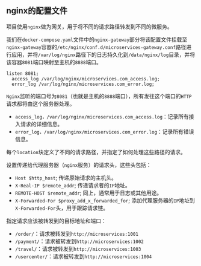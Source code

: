 ## nginx的配置文件

项目使用`nginx`做为网关，用于将不同的请求路径转发到不同的微服务。

我们在`docker-compose.yaml`文件中的`nginx-gateway`部分将该配置文件挂载至`nginx-gateway`容器的`/etc/nginx/conf.d/microservices-gateway.conf`路径进行应用，并将`/var/log/nginx`路径下的日志持久化到`/data/nginx/log`目录，并将该容器`8081`端口映射至主机的`8888`端口。

```
listen 8081;
  access_log /var/log/nginx/microservices.com_access.log;
  error_log /var/log/nginx/microservices.com_error.log;
```

`Nginx`监听的端口号为`8081`（也就是主机的`8888`端口），所有发往这个端口的`HTTP`请求都将由这个服务器处理。

- `access_log，/var/log/nginx/microservices.com_access.log`：记录所有接入请求的详细信息。
- `error_log，/var/log/nginx/microservices.com_error.log`：记录所有错误信息。

每个`location`块定义了不同的请求路径，并指定了如何处理这些路径的请求。

设置传递给代理服务器（`nginx`服务）的请求头，这些头包括：
- `Host $http_host`; 传递原始请求的主机头。
- `X-Real-IP $remote_addr`; 传递请求者的`IP`地址。
- `REMOTE-HOST $remote_addr`; 同上，通常用于日志或其他用途。
- `X-Forwarded-For $proxy_add_x_forwarded_for`; 添加代理服务器的`IP`地址到`X-Forwarded-For`头，用于跟踪请求链。

指定请求应该被转发到的目标地址和端口：
- `/order/`：请求被转发到`http://microservices:1001`
- `/payment/`：请求被转发到`http://microservices:1002`
- `/travel/`：请求被转发到`http://microservices:1003`
- `/usercenter/`：请求被转发到`http://microservices:1004`